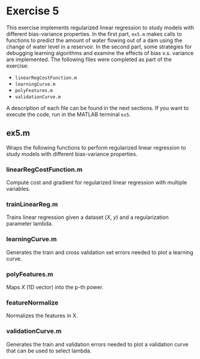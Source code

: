# Exercise 5
This exercise implements regularized linear regression to study models with different bias-variance properties. In the first part, `ex5.m` makes calls to functions to predict the amount of water flowing out of a dam using the change of water level in a reservoir. In the second part, some strategies for debugging learning algorithms and examine the effects of bias v.s. variance are implemented. The following files were completed as part of the exercise:
- `linearRegCostFunction.m`
- `learningCurve.m`
- `polyFeatures.m`
- `validationCurve.m`

A description of each file can be found in the next sections. If you want to execute the code, run in the MATLAB terminal `ex5`.

## ex5.m
Wraps the following functions to perform regularized linear regression to study models with different bias-variance properties.

### linearRegCostFunction.m
Compute cost and gradient for regularized linear regression with multiple variables.

### trainLinearReg.m
Trains linear regression given a dataset (_X_, _y_) and a regularization parameter lambda.

### learningCurve.m
Generates the train and cross validation set errors needed 
to plot a learning curve.

### polyFeatures.m
Maps _X_ (1D vector) into the p-th power.

### featureNormalize
Normalizes the features in X.

### validationCurve.m
Generates the train and validation errors needed to
plot a validation curve that can be used to select lambda.